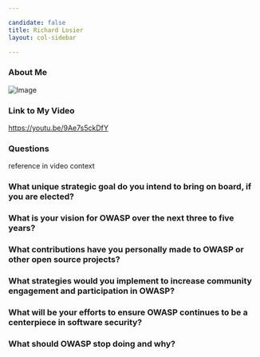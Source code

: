 ```yaml
---

candidate: false
title: Richard Losier
layout: col-sidebar

---
```


### About Me
![Image](#)

### Link to My Video
https://youtu.be/9Ae7s5ckDfY

### Questions
reference in video context

### What unique strategic goal do you intend to bring on board, if you are elected? ###


### What is your vision for OWASP over the next three to five years? ###


### What contributions have you personally made to OWASP or other open source projects? ###


### What strategies would you implement to increase community engagement and participation in OWASP? ###


### What will be your efforts to ensure OWASP continues to be a centerpiece in software security? ###


### What should OWASP stop doing and why? ###

